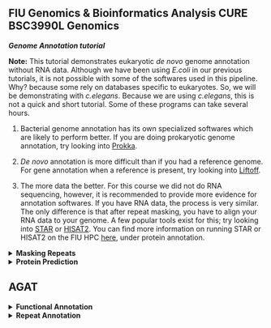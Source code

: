## FIU Genomics & Bioinformatics Analysis CURE BSC3990L Genomics ###

***Genome Annotation tutorial***

<b>Note:</b> This tutorial demonstrates eukaryotic <i>de novo</i> genome annotation without RNA data. Although we have been using <i>E.coli</i> in our previous tutorials, it is not possible with some of the softwares used in this pipeline. Why? because some rely on databases specific to eukaryotes. So, we will be demonstrating with <i>c.elegans</i>. Because we are using <i>c.elegans</i>, this is not a quick and short tutorial. Some of these programs can take several hours.

1. Bacterial genome annotation has its own specialized softwares which are likely to perform better. If you are doing prokaryotic genome annotation, try looking into [Prokka](https://github.com/tseemann/prokka).

2. <i>De novo</i> annotation is more difficult than if you had a reference genome. For gene annotation when a reference is present, try looking into [Liftoff](https://github.com/agshumate/Liftoff).

3. The more data the better. For this course we did not do RNA sequencing, however, it is recommended to provide more evidence for annotation softwares. 
If you have RNA data, the process is very similar. The only difference is that after repeat masking, you have to align your RNA data to your genome. 
A few popular tools exist for this; try looking into [STAR](https://github.com/alexdobin/STAR?tab=readme-ov-file) or [HISAT2](https://daehwankimlab.github.io/hisat2/manual/). 
You can find more information on running STAR or HISAT2 on the FIU HPC [here](https://github.com/ToriEggers/DeNovo-Nematode-Pipeline/blob/main/DeNovo-Nematode-Pipeline.md), under protein annotation. 

<details>

<summary><b>Masking Repeats</b></summary>

Masking the repeat regions of the genome makes protein annotation easier, and many softwares ask for a 'softmasked' version of a genome. If not provided, they often make one for you before beginning annotation. 'Softmasking' a genome means to replace repeat regions with lowercase letters, so instead of ATGCGC, you might see ATgcgc. 'Hardmasking' a genome means to replace repeat regions with 'N', so instead of ATGCGC, you might see ATNNNN. Here, we softmask our genome with repeatmodeler and repeatmasker. 

## Set up

`cd` to your working directory. For me this is /home/data/jfierst_classroom/tori

```
mkdir annotation
```

```
cd annotation
```

## Get the Data

There are 2 ways to get the data (if you are not affiliated with the class do the second option):

Option #1
```
cp /home/data/jfierst_classroom/annotationPractice/elegans.fasta ./.
```

Option #2

<b> Do not copy/paste teh entire code block but go line by line</b>
```
wget https://ftp.ncbi.nlm.nih.gov/genomes/all/GCF/000/002/985/GCF_000002985.6_WBcel235/GCF_000002985.6_WBcel235_genomic.fna.gz
gunzip GCF_000002985.6_WBcel235_genomic.fna.gz
awk '/^>/ {print; next} {print toupper($0)}' GCF_000002985.6_WBcel235_genomic.fna > elegans.fasta
```

## Generate a Repeat Library

First we use [RepeatModeler/Masker](https://github.com/Dfam-consortium/RepeatModeler) to find repetitive regions and create whats called a 'repeat library'.

Install repeatModeler/Masker with conda:

```
module load mamba/23.1.0-4
```

```
conda create -n repeatmodeler
```

```
source activate repeatmodeler
```

```
mamba install -c bioconda repeatmodeler
```
Make sure it installed properly. Type `BuildDatabase` and the manual for that command should appear. If there is an error that says command not found, make sure you did the above installation correctly. 

Make the script:
```
vi repeatmodeler.sh
```

Hit [i] for insert and copy/paste the following:
```
#!/bin/bash

#SBATCH --account acc_jfierst_classroom
#SBATCH --qos highmem1
#SBATCH --partition highmem1
#SBATCH --output=out_repeatmodeler.log
#SBATCH --mail-user=username@email.com   #use your own email
#SBATCH --mail-type=ALL

module load mamba/23.1.0-4
source activate repeatmodeler

#Build the database
BuildDatabase -name ELEGANS elegans.fasta

#Run RepeatModeler for de novo repeat identification and characterization. Takes long time.
RepeatModeler -threads 8 -database ELEGANS

#Use the queryRepeatDatabase.pl script inside RepeatMasker/util to extract Rhabditida repeats
python /home/[username]/.conda/envs/repeatmodeler/share/RepeatMasker/famdb.py families -f fasta_acc -ad --curated 'rhabditida' > Rhabditida.repeatmasker

#Combine the files to create a library of de novo and known repeats
cat RM*/consensi.fa.classified Rhabditida.repeatmasker > Elegans.repeats

```

Hit [Esc], then type `:wq` and hit [Enter] 

Your output will be Elegans.repeats. This takes about 1-2 days to complete on <i>c.elegans</i>

## Softmask the Repeats

Now, mask the repeats from the library you just generated. 

Make the script:
```
vi repeatmasker.sh
```

Hit [i] for insert and copy/paste the following:
```
#!/bin/bash

#SBATCH --account acc_jfierst_classroom
#SBATCH --qos highmem1
#SBATCH --partition highmem1
#SBATCH --output=out_repeatmasker.log
#SBATCH --mail-user=username@email.com   #use your own email
#SBATCH --mail-type=ALL

module load mamba/23.1.0-4
source activate repeatmodeler

#Mask the genome of known repeats
RepeatMasker -lib Elegans.repeats -pa 8 -xsmall -nolow elegans.fasta 
```
Hit [Esc], then type `:wq` and hit [Enter]

-nolow / -l(ow)

With the option -nolow or -l(ow) only interspersed repeats are masked. Other repeats, which are less complex, like simple tandem repeats and low complexity (polypurine, AT-rich) regions are skipped with the -nolow option. By default all repeats are masked. For database searches the default setting is recommended, but sometimes, e.g. when using the masked sequence to predict the presence of exons, it may be better to skip the low complexity masking.

-xsmall 

Returns repetitive regions in lowercase (soft masking) instead of replacing with N's (hard masking). Non-repeat regions remain in uppercase.

-pa

Stands for parallel, meaning it runs the program on 8 sequences at a time. 

This will take about 40 minutes to complete. The output of RepeatMasker is elegans.fasta.masked. `more` or `less` the file. You should notice that it now has a mix of lowercase and uppercase letters. 

</details>

<details>
<summary><b>Protein Prediction</b></summary>

Many softwares exist for protein prediction, most of which use machine learning methods like CNNs, LSTMs, and HMMs. Those used today include BRAKER, GALBA, Tiberius, and Helixer. Some older ones include MAKER or FunAnnotate. BRAKER has 3 versions: BRAKER1 is genome + RNA, BRAKER2 is genome + protein, and BRAKER3 is genome + RNA + protien. GALBA is like BRAKER2 but specifically code to deal with issues unique to large genomes (>500Gb). Tiberius is the newest annotator but has only been trained (modeled) on mammalian data. Helixer has more available models but is more particular about GPU requirements. Below, we use BRAKER2 for gene annotation, although notice from the images that these may not be the best annotations. Rather, it's what we can do with what we have.

![screenshot](https://github.com/FierstLab/Bootcamp/blob/main/pictures/annotatorsF1.png)

![screenshot](https://github.com/FierstLab/Bootcamp/blob/main/pictures/annotatorsRecall.png)

## BRAKER

https://github.com/Gaius-Augustus/BRAKER

Install the software using a singularity container:
```
module load singularity-3.8.7
```

```
singularity build braker3.sif docker://teambraker/braker3:latest
```
This may take several minutes.

```
singularity exec braker3.sif braker.pl
```

If installed you should get the braker help menu. You can also test your installation with their test data:

```
singularity exec -B $PWD:$PWD braker3.sif cp /opt/BRAKER/example/singularity-tests/test1.sh .
```

```
export BRAKER_SIF=/your/path/to/braker3.sif # may need to modify
```

```
bash test1.sh
```
This may run for about 15 minutes, creating an output directory called test1. The main output you are looking for is a file called braker.gtf. This file contains the final protein predictions made by BRAKER. Of course make sure to check your log files for any errors or warnings.

If the program is working, continue. 

Get the protein data:
```
cp /home/data/jfierst_classroom/nematoda_odb10/refseq_db.faa ./.
```

Make the script:
```
vi singularity_braker.sh
```
Hit [i] for insert and copy/paste the following.
```
#!/bin/bash

#SBATCH --account acc_jfierst_classroom
#SBATCH --qos highmem1
#SBATCH --partition highmem1
#SBATCH --mail-user=your@email.com #input your email
#SBATCH --mail-type=ALL

module load singularity-3.8.7
module load proxy

export BRAKER_SIF=/your/path/to/braker3.sif #input your path

wd=output_braker2

# remove output directory if it already exists
if [ -d $wd ]; then
    rm -r $wd
fi

singularity exec -B ${PWD}:${PWD} ${BRAKER_SIF} braker.pl \
  --genome=elegans.fasta.masked \  #change genome if you are doing this with different data
  --prot_seq=refseq_db.faa \
  --workingdir=${wd} \
  --GENEMARK_PATH=${ETP}/gmes --threads 8 --softmasking --busco_lineage nematoda_odb10 &> output_singularity_braker2.log

```
<b>Note:</b> all files must be in the same working directory when using a singularity container. The genome, protein, and sif file should all be in your working directory.

This takes 1-2 days to run.

The output you are looking for is braker.gtf

</details>



## AGAT



<details>
<summary><b>Functional Annotation</b></summary>

 ## InterProScan


</details>


<details>

<summary><b>Repeat Annotation</b></summary>

There are many softwares for repeat annotation. Extensive de novo repeat annotator (EDTA) was made by plant biologists and is sort of the standard in the field at the moment. However, many other softwares have been released in recent years, such as EarlGrey (benchmarked with <i>D.melanogaster</i>) and TransposonUltimate (benchmarked with <i>C.elegans</i>). All of these programs have the same outputs: (1) a repeat library in fasta format (2) a fasta of all repeats in the genome and (3) a gff file of all repeats in the genome.

## EDTA

## EarlGrey

## TransposonUltimate

</details>


